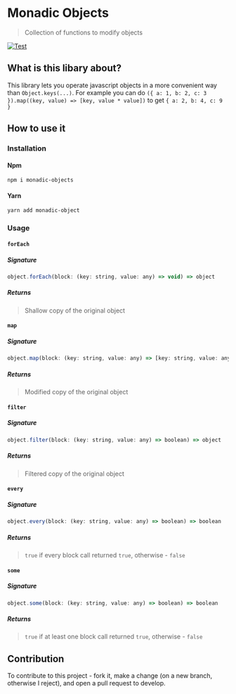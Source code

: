 # Monadic Objects

> Collection of functions to modify objects

[![Test](https://github.com/kerelape/monadic-objects/actions/workflows/test.yml/badge.svg?branch=main&event=push)](https://github.com/kerelape/monadic-objects/actions/workflows/test.yml)

## What is this libary about?

This library lets you operate javascript objects in a more convenient way than `Object.keys(...)`. 
For example you can do `({ a: 1, b: 2, c: 3 }).map((key, value) => [key, value * value])` to get `{ a: 2, b: 4, c: 9 }`

## How to use it

### Installation

#### Npm

`npm i monadic-objects`

#### Yarn

`yarn add monadic-object`

### Usage

#### `forEach`

##### Signature

```javascript
object.forEach(block: (key: string, value: any) => void) => object
```

##### Returns

> Shallow copy of the original object

#### `map`

##### Signature

```javascript
object.map(block: (key: string, value: any) => [key: string, value: any]) => object
```

##### Returns

> Modified copy of the original object

#### `filter`

##### Signature

```javascript
object.filter(block: (key: string, value: any) => boolean) => object
```

##### Returns

> Filtered copy of the original object

#### `every`

##### Signature

```javascript
object.every(block: (key: string, value: any) => boolean) => boolean
```

##### Returns

> `true` if every block call returned `true`, otherwise - `false`

#### `some`

##### Signature

```javascript
object.some(block: (key: string, value: any) => boolean) => boolean
```

##### Returns

> `true` if at least one block call returned `true`, otherwise - `false`

## Contribution

To contribute to this project - fork it, make a change (on a new branch, otherwise I reject), and open a pull request to develop.
